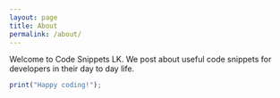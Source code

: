 ```yaml
---
layout: page
title: About
permalink: /about/
---
```


Welcome to Code Snippets LK. We post about useful code snippets for developers in their day to day life.

```javascript
print("Happy coding!");
```
